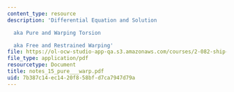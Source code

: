 ```yaml
---
content_type: resource
description: 'Differential Equation and Solution

  aka Pure and Warping Torsion

  aka Free and Restrained Warping'
file: https://ol-ocw-studio-app-qa.s3.amazonaws.com/courses/2-082-ship-structural-analysis-design-13-122-spring-2003/7b387c14ec1420f858bfd7ca7947d79a_notes_15_pure___warp.pdf
file_type: application/pdf
resourcetype: Document
title: notes_15_pure___warp.pdf
uid: 7b387c14-ec14-20f8-58bf-d7ca7947d79a
---
```

